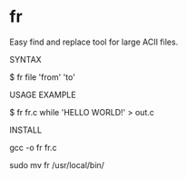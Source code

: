 # fr
Easy find and replace tool for large ACII files.

SYNTAX

$ fr file 'from' 'to'

USAGE EXAMPLE

$ fr fr.c while 'HELLO WORLD!' > out.c

INSTALL

gcc -o fr fr.c

sudo mv fr /usr/local/bin/
